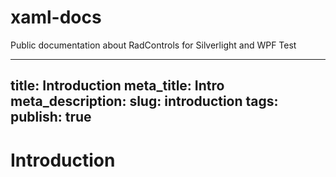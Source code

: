 xaml-docs
=========

Public documentation about RadControls for Silverlight and WPF
Test


---
title: Introduction
meta_title: Intro
meta_description: 
slug: introduction
tags: 
publish: true
---

# Introduction

